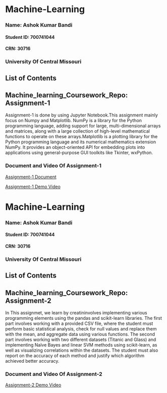 # Machine-Learning 

### Name: Ashok Kumar Bandi  
#### Student ID: 700741044
#### CRN: 30716
### University Of Central Missouri
## List of Contents

## Machine_learning_Coursework_Repo: Assignment-1

Assignment-1 is done by using Jupyter Notebook.This assignment mainly focus on Numpy and Matplotlib. NumPy is a library for the Python programming language, adding support for large, multi-dimensional arrays and matrices, along with a large collection of high-level mathematical functions to operate on these arrays.Matplotlib is a plotting library for the Python programming language and its numerical mathematics extension NumPy. It provides an object-oriented API for embedding plots into applications using general-purpose GUI toolkits like Tkinter, wxPython.
### Document and Video Of Assignment-1
[Assignment-1 Document](https://docs.google.com/document/d/1rf7JY2aiHeq-Tl25IHp9B95aPuMLD99q/edit?usp=drive_link&ouid=114649899518724120426&rtpof=true&sd=true)

[Assignment-1 Demo Video](https://drive.google.com/file/d/1B3Wsj-LO_q0486jWWaeK4NHKOOQlMc2y/view?usp=drive_link)


# Machine-Learning 

### Name: Ashok Kumar Bandi  
#### Student ID: 700741044
#### CRN: 30716
### University Of Central Missouri
## List of Contents

## Machine_learning_Coursework_Repo: Assignment-2
In This assignmet, we learn by creatininvolves implementing various programming elements using the pandas and scikit-learn libraries. The first part involves working with a provided CSV file, where the student must perform basic statistical analysis, check for null values and replace them with the mean, and aggregate data using various functions. The second part involves working with two different datasets (Titanic and Glass) and implementing Naïve Bayes and linear SVM methods using scikit-learn, as well as visualizing correlations within the datasets. The student must also report on the accuracy of each method and justify which algorithm achieved better accuracy.

### Document and Video Of Assignment-2
[Assignment-2 Demo Video](https://drive.google.com/file/d/1oq5aObTTVTqIVkAJRuhgQYLOPrlS8H45/view?usp=drive_link)
